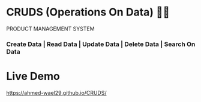 # CRUDS (Operations On Data) 🧑‍💻
PRODUCT MANAGEMENT SYSTEM
### Create Data | Read Data | Update Data | Delete Data | Search On Data

# Live Demo
https://ahmed-wael29.github.io/CRUDS/


